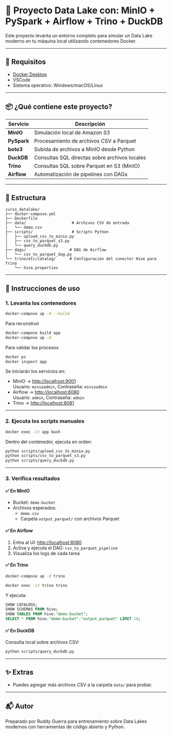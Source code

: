 # 🧪 Proyecto Data Lake con: MinIO + PySpark + Airflow + Trino + DuckDB

Este proyecto levanta un entorno completo para simular un Data Lake moderno en tu máquina local utilizando contenedores Docker.

---

## 🔧 Requisitos

- [Docker Desktop](https://www.docker.com/products/docker-desktop/)
- VSCode
- Sistema operativo: Windows/macOS/Linux

---

## 📦 ¿Qué contiene este proyecto?

| Servicio | Descripción |
|----------|-------------|
| **MinIO** | Simulación local de Amazon S3 |
| **PySpark** | Procesamiento de archivos CSV a Parquet |
| **boto3** | Subida de archivos a MinIO desde Python |
| **DuckDB** | Consultas SQL directas sobre archivos locales |
| **Trino** | Consultas SQL sobre Parquet en S3 (MinIO) |
| **Airflow** | Automatización de pipelines con DAGs |

---

## 📁 Estructura

```
curso_datalake/
├── docker-compose.yml
├── Dockerfile
├── data/                    # Archivos CSV de entrada
│   └── demo.csv
├── scripts/                 # Scripts Python
│   ├── upload_csv_to_minio.py
│   ├── csv_to_parquet_s3.py
│   └── query_duckdb.py
├── dags/                   # DAG de Airflow
│   └── csv_to_parquet_dag.py
└── trino/etc/catalog/      # Configuración del conector Hive para Trino
    └── hive.properties
```

---

## 🚀 Instrucciones de uso

### 1. Levanta los contenedores

```bash
docker-compose up -d --build
```

Para reconstruir

```bash
docker-compose build app
docker-compose up -d
```

Para validar los procesos

```bash
docker ps
docker inspect app
```

Se iniciarán los servicios en:

- MinIO → [http://localhost:9001](http://localhost:9001)  
  Usuario: `minioadmin`, Contraseña: `minioadmin`
- Airflow → [http://localhost:8080](http://localhost:8080)  
  Usuario: `admin`, Contraseña: `admin`
- Trino → [http://localhost:8081](http://localhost:8081)

---

### 2. Ejecuta los scripts manuales

```bash
docker exec -it app bash
```

Dentro del contenedor, ejecuta en orden:

```bash
python scripts/upload_csv_to_minio.py
python scripts/csv_to_parquet_s3.py
python scripts/query_duckdb.py
```

---

### 3. Verifica resultados

#### ✅ En MinIO

- Bucket: `demo-bucket`
- Archivos esperados:
  - `demo.csv`
  - Carpeta `output_parquet/` con archivos Parquet

#### ✅ En Airflow

1. Entra al UI: [http://localhost:8080](http://localhost:8080)
2. Activa y ejecuta el DAG: `csv_to_parquet_pipeline`
3. Visualiza los logs de cada tarea

#### ✅ En Trino

```bash
docker-compose up -d trino
```

```bash
docker exec -it trino trino
```

Y ejecuta:

```sql
SHOW CATALOGS;
SHOW SCHEMAS FROM hive;
SHOW TABLES FROM hive."demo-bucket";
SELECT * FROM hive."demo-bucket"."output_parquet" LIMIT 10;
```

#### ✅ En DuckDB

Consulta local sobre archivos CSV:

```bash
python scripts/query_duckdb.py
```

---

## ✨ Extras

- Puedes agregar más archivos CSV a la carpeta `data/` para probar.

---

## 📬 Autor

Preparado por Ruddy Guerra para entrenamiento sobre Data Lakes modernos con herramientas de código abierto y Python.